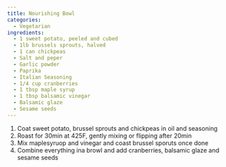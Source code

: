 ```yaml
---
title: Nourishing Bowl
categories:
  - Vegetarian
ingredients:
  - 1 sweet potato, peeled and cubed
  - 1lb brussels sprouts, halved
  - 1 can chickpeas
  - Salt and peper
  - Garlic powder
  - Paprika
  - Italian Seasoning
  - 1/4 cup cranberries
  - 1 tbsp maple syrup
  - 1 tbsp balsamic vinegar
  - Balsamic glaze
  - Sesame seeds
---
```

1. Coat sweet potato, brussel sprouts and chickpeas in oil and seasoning
2. Roast for 30min at 425F, gently mixing or flipping after 20min
3. Mix maplesyruop and vinegar and coast brussel sporuts once done
4. Combine everything ina  browl and add cranberries, balsamic glaze and sesame seeds